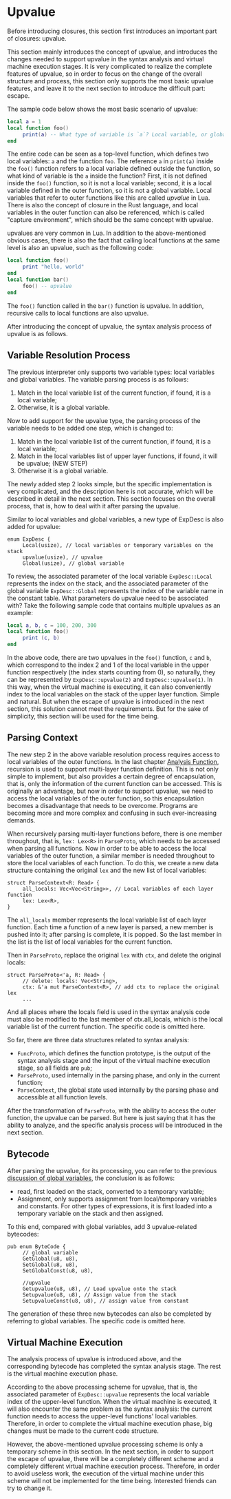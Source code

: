 # Upvalue

Before introducing closures, this section first introduces an important part of closures: upvalue.

This section mainly introduces the concept of upvalue, and introduces the changes needed to support upvalue in the syntax analysis and virtual machine execution stages. It is very complicated to realize the complete features of upvalue, so in order to focus on the change of the overall structure and process, this section only supports the most basic upvalue features, and leave it to the next section to introduce the difficult part: escape.

The sample code below shows the most basic scenario of upvalue:

```lua
local a = 1
local function foo()
     print(a) -- What type of variable is `a`? Local variable, or global variable?
end
```

The entire code can be seen as a top-level function, which defines two local variables: `a` and the function `foo`. The reference `a` in `print(a)` inside the `foo()` function refers to a local variable defined outside the function, so what kind of variable is the `a` inside the function? First, it is not defined inside the `foo()` function, so it is not a local variable; second, it is a local variable defined in the outer function, so it is not a global variable. Local variables that refer to outer functions like this are called *upvalue* in Lua. There is also the concept of closure in the Rust language, and local variables in the outer function can also be referenced, which is called "capture environment", which should be the same concept with upvalue.

upvalues are very common in Lua. In addition to the above-mentioned obvious cases, there is also the fact that calling local functions at the same level is also an upvalue, such as the following code:

```lua
local function foo()
     print "hello, world"
end
local function bar()
     foo() -- upvalue
end
```

The `foo()` function called in the `bar()` function is upvalue. In addition, recursive calls to local functions are also upvalue.

After introducing the concept of upvalue, the syntax analysis process of upvalue is as follows.

## Variable Resolution Process

The previous interpreter only supports two variable types: local variables and global variables. The variable parsing process is as follows:

1. Match in the local variable list of the current function, if found, it is a local variable;
2. Otherwise, it is a global variable.

Now to add support for the upvalue type, the parsing process of the variable needs to be added one step, which is changed to:

1. Match in the local variable list of the current function, if found, it is a local variable;
2. Match in the local variables list of upper layer functions, if found, it will be upvalue; (NEW STEP)
3. Otherwise it is a global variable.

The newly added step 2 looks simple, but the specific implementation is very complicated, and the description here is not accurate, which will be described in detail in the next section. This section focuses on the overall process, that is, how to deal with it after parsing the upvalue.

Similar to local variables and global variables, a new type of ExpDesc is also added for upvalue:

```rust, ignore
enum ExpDesc {
     Local(usize), // local variables or temporary variables on the stack
     upvalue(usize), // upvalue
     Global(usize), // global variable
```

To review, the associated parameter of the local variable `ExpDesc::Local` represents the index on the stack, and the associated parameter of the global variable `ExpDesc::Global` represents the index of the variable name in the constant table. What parameters do upvalue need to be associated with? Take the following sample code that contains multiple upvalues as an example:

```lua
local a, b, c = 100, 200, 300
local function foo()
     print (c, b)
end
```

In the above code, there are two upvalues in the `foo()` function, `c` and `b`, which correspond to the index 2 and 1 of the local variable in the upper function respectively (the index starts counting from 0), so naturally, they can be represented by `ExpDesc::upvalue(2)` and `ExpDesc::upvalue(1)`. In this way, when the virtual machine is executing, it can also conveniently index to the local variables on the stack of the upper layer function. Simple and natural. But when the escape of upvalue is introduced in the next section, this solution cannot meet the requirements. But for the sake of simplicity, this section will be used for the time being.

## Parsing Context

The new step 2 in the above variable resolution process requires access to local variables of the outer functions. In the last chapter [Analysis Function](./ch08-01.define_and_call.md#transform-parseproto), recursion is used to support multi-layer function definition. This is not only simple to implement, but also provides a certain degree of encapsulation, that is, only the information of the current function can be accessed. This is originally an advantage, but now in order to support upvalue, we need to access the local variables of the outer function, so this encapsulation becomes a disadvantage that needs to be overcome. Programs are becoming more and more complex and confusing in such ever-increasing demands.

When recursively parsing multi-layer functions before, there is one member throughout, that is, `lex: Lex<R>` in `ParseProto`, which needs to be accessed when parsing all functions. Now in order to be able to access the local variables of the outer function, a similar member is needed throughout to store the local variables of each function. To do this, we create a new data structure containing the original `lex` and the new list of local variables:

```rust, ignore
struct ParseContext<R: Read> {
     all_locals: Vec<Vec<String>>, // Local variables of each layer function
     lex: Lex<R>,
}
```

The `all_locals` member represents the local variable list of each layer function. Each time a function of a new layer is parsed, a new member is pushed into it; after parsing is complete, it is popped. So the last member in the list is the list of local variables for the current function.

Then in `ParseProto`, replace the original `lex` with `ctx`, and delete the original locals:

```rust, ignore
struct ParseProto<'a, R: Read> {
     // delete: locals: Vec<String>,
     ctx: &'a mut ParseContext<R>, // add ctx to replace the original lex
     ...
```

And all places where the locals field is used in the syntax analysis code must also be modified to the last member of ctx.all_locals, which is the local variable list of the current function. The specific code is omitted here.

So far, there are three data structures related to syntax analysis:

- `FuncProto`, which defines the function prototype, is the output of the syntax analysis stage and the input of the virtual machine execution stage, so all fields are `pub`;
- `ParseProto`, used internally in the parsing phase, and only in the current function;
- `ParseContext`, the global state used internally by the parsing phase and accessible at all function levels.

After the transformation of `ParseProto`, with the ability to access the outer function, the upvalue can be parsed. But here is just saying that it has the ability to analyze, and the specific analysis process will be introduced in the next section.

## Bytecode

After parsing the upvalue, for its processing, you can refer to the previous [discussion of global variables](./ch04-05.table_rw_and_bnf.md#execute-the-assignment), the conclusion is as follows:

- read, first loaded on the stack, converted to a temporary variable;
- Assignment, only supports assignment from local/temporary variables and constants. For other types of expressions, it is first loaded into a temporary variable on the stack and then assigned.

To this end, compared with global variables, add 3 upvalue-related bytecodes:

```rust, ignore
pub enum ByteCode {
     // global variable
     GetGlobal(u8, u8),
     SetGlobal(u8, u8),
     SetGlobalConst(u8, u8),

     //upvalue
     Getupvalue(u8, u8), // Load upvalue onto the stack
     Setupvalue(u8, u8), // Assign value from the stack
     SetupvalueConst(u8, u8), // assign value from constant
```

The generation of these three new bytecodes can also be completed by referring to global variables. The specific code is omitted here.

## Virtual Machine Execution

The analysis process of upvalue is introduced above, and the corresponding bytecode has completed the syntax analysis stage. The rest is the virtual machine execution phase.

According to the above processing scheme for upvalue, that is, the associated parameter of `ExpDesc::upvalue` represents the local variable index of the upper-level function. When the virtual machine is executed, it will also encounter the same problem as the syntax analysis: the current function needs to access the upper-level functions' local variables. Therefore, in order to complete the virtual machine execution phase, big changes must be made to the current code structure.

However, the above-mentioned upvalue processing scheme is only a temporary scheme in this section. In the next section, in order to support the escape of upvalue, there will be a completely different scheme and a completely different virtual machine execution process. Therefore, in order to avoid useless work, the execution of the virtual machine under this scheme will not be implemented for the time being. Interested friends can try to change it.